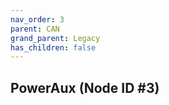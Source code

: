 ```yaml
---
nav_order: 3
parent: CAN
grand_parent: Legacy
has_children: false
---
```


## PowerAux (Node ID #3)
